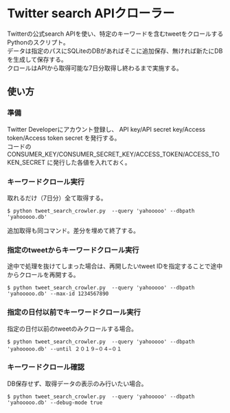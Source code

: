 # Twitter search APIクローラー
Twitterの公式search APIを使い、特定のキーワードを含むtweetをクロールするPythonのスクリプト。  
データは指定のパスにSQLiteのDBがあればそこに追加保存、無ければ新たにDBを生成して保存する。  
クロールはAPIから取得可能な7日分取得し終わるまで実施する。  
## 使い方
### 準備
Twitter Developerにアカウント登録し、 API key/API secret key/Access token/Access token secret を発行する。  
コードの CONSUMER_KEY/CONSUMER_SECRET_KEY/ACCESS_TOKEN/ACCESS_TOKEN_SECRET に発行した各値を入れておく。  
### キーワードクロール実行
取れるだけ（7日分）全て取得する。
```
$ python tweet_search_crowler.py  --query 'yahooooo' --dbpath 'yahooooo.db'
```
追加取得も同コマンド。差分を埋めて終了する。
### 指定のtweetからキーワードクロール実行
途中で処理を抜けてしまった場合は、再開したいtweet IDを指定することで途中からクロールを再開する。
```
$ python tweet_search_crowler.py  --query 'yahooooo' --dbpath 'yahooooo.db' --max-id 1234567890
```
### 指定の日付以前でキーワードクロール実行
指定の日付以前のtweetのみクロールする場合。
```
$ python tweet_search_crowler.py  --query 'yahooooo' --dbpath 'yahooooo.db' --until ２０１９−０４−０１
```
### キーワードクロール確認
DB保存せず、取得データの表示のみ行いたい場合。
```
$ python tweet_search_crowler.py  --query 'yahooooo' --dbpath 'yahooooo.db' --debug-mode true
```
